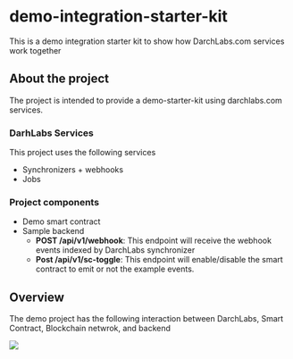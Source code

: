 # demo-integration-starter-kit
This is a demo integration starter kit to show how DarchLabs.com services work together


## About the project

The project is intended to provide a demo-starter-kit using darchlabs.com services.

### DarhLabs Services

This project uses the following services


* Synchronizers + webhooks
* Jobs

### Project components

* Demo smart contract
* Sample backend
	* **POST /api/v1/webhook**: This 	endpoint will receive the webhook events indexed by DarchLabs synchronizer
	* **Post /api/v1/sc-toggle**: This endpoint will enable/disable the smart contract to emit or not the example events.

	
## Overview

The demo project has the following interaction between DarchLabs, Smart Contract, Blockchain netwrok, and backend

![](https://i.imgur.com/cFFHFba.png)
